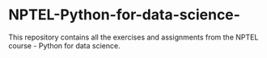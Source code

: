 # NPTEL-Python-for-data-science-
This repository contains all the exercises and assignments from the NPTEL course - Python for data science.
